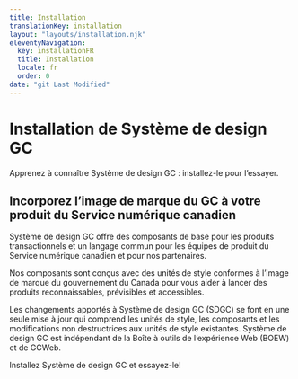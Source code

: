 ```yaml
---
title: Installation
translationKey: installation
layout: "layouts/installation.njk"
eleventyNavigation:
  key: installationFR
  title: Installation
  locale: fr
  order: 0
date: "git Last Modified"
---
```


# Installation de Système de design GC

Apprenez à connaître Système de design GC : installez-le pour l’essayer.

<h2 class="container-md mt-500 mb-400">Incorporez l’image de marque du GC à votre produit du Service numérique canadien</h2>

Système de design GC offre des composants de base pour les produits transactionnels et un langage commun pour les équipes de produit du Service numérique canadien et pour nos partenaires.

Nos composants sont conçus avec des unités de style conformes à l’image de marque du gouvernement du Canada pour vous aider à lancer des produits reconnaissables, prévisibles et accessibles.

Les changements apportés à Système de design GC (SDGC) se font en une seule mise à jour qui comprend les unités de style, les composants et les modifications non destructrices aux unités de style existantes. Système de design GC est indépendant de la Boîte à outils de l’expérience Web (BOEW) et de GCWeb.

Installez Système de design GC et essayez-le!
